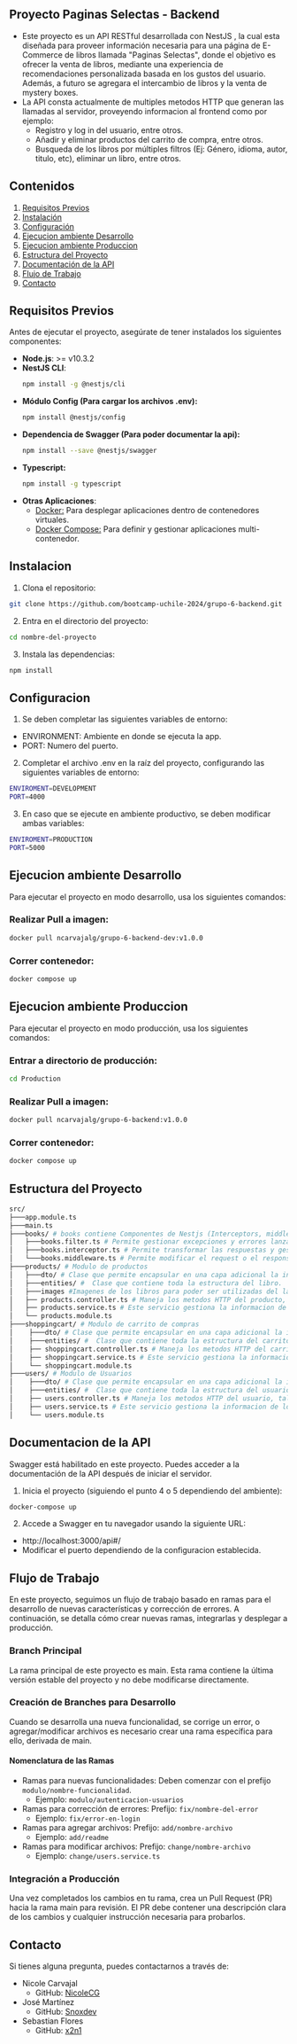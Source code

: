 ## Proyecto Paginas Selectas - Backend
-  Este proyecto es un API RESTful desarrollada con NestJS
, la cual esta diseñada para proveer información necesaria para una página de E-Commerce de libros llamada "Paginas Selectas", donde el objetivo es ofrecer la venta de libros, mediante una experiencia de recomendaciones personalizada basada en los gustos del usuario. Además, a futuro se agregara el intercambio de libros y la venta de mystery boxes.
- La API consta actualmente de multiples metodos HTTP que generan las llamadas al servidor, proveyendo informacion al frontend como por ejemplo:
    - Registro y log in del usuario, entre otros.
    - Añadir y eliminar productos del carrito de compra, entre otros.
    - Busqueda de los libros por múltiples filtros (Ej: Género, idioma, autor, titulo, etc), eliminar un libro, entre otros.

 ## Contenidos
 1. [Requisitos Previos](#requisitos-previos)
 2. [Instalación](#instalacion)
 3. [Configuración](#configuracion)
 4. [Ejecucion ambiente Desarrollo](#ejecucion-ambiente-desarrollo)
 5. [Ejecucion ambiente Produccion](#ejecucion-ambiente-produccion)
 6. [Estructura del Proyecto](#estructura-del-proyecto)
 7. [Documentación de la API](#documentación-de-la-api)
 8. [Flujo de Trabajo](#flujo-de-trabajo)
 9. [Contacto](#contacto)

 ## Requisitos Previos
 Antes de ejecutar el proyecto, asegúrate de tener
 instalados los siguientes componentes:
- **Node.js**: >= v10.3.2
- **NestJS CLI**: 
    ```bash
    npm install -g @nestjs/cli
    ```
- **Módulo Config (Para cargar los archivos .env):**
    ```bash
    npm install @nestjs/config
    ```
- **Dependencia de Swagger (Para poder documentar la api):**
    ```bash
    npm install --save @nestjs/swagger
    ```
- **Typescript:**
    ```bash
    npm install -g typescript
    ```
- **Otras Aplicaciones**: 
    - [Docker:](https://www.docker.com/products/docker-desktop/) Para desplegar aplicaciones dentro de contenedores virtuales.
    - [Docker Compose:](https://docs.docker.com/compose/install/) Para definir y gestionar aplicaciones multi-contenedor.



 ## Instalacion
 1. Clona el repositorio:
 ```bash
 git clone https://github.com/bootcamp-uchile-2024/grupo-6-backend.git
 ```
 2. Entra en el directorio del proyecto:
 ```bash
 cd nombre-del-proyecto
 ```
 3. Instala las dependencias:
 ```bash
 npm install
 ```



 ## Configuracion
 1. Se deben completar las siguientes variables de
 entorno:
- ENVIRONMENT: Ambiente en donde se ejecuta la app.
- PORT: Numero del puerto.

 2. Completar el archivo .env en la raíz del proyecto,
 configurando las siguientes variables de entorno:
 ```bash
ENVIROMENT=DEVELOPMENT
PORT=4000 
```
 3. En caso que se ejecute en ambiente productivo,
 se deben modificar ambas variables:
  ```bash
ENVIROMENT=PRODUCTION
PORT=5000
```


 ## Ejecucion ambiente Desarrollo
 Para ejecutar el proyecto en modo desarrollo, usa los siguientes comandos:

 ### Realizar Pull a imagen:
 ```bash
 docker pull ncarvajalg/grupo-6-backend-dev:v1.0.0
 ```

 ### Correr contenedor:
 ```bash
 docker compose up
 ```

 ## Ejecucion ambiente Produccion
 Para ejecutar el proyecto en modo producción, usa los siguientes comandos:

### Entrar a directorio de producción:
  ```bash
 cd Production
 ```

 ### Realizar Pull a imagen:
 ```bash
 docker pull ncarvajalg/grupo-6-backend:v1.0.0
 ```

 ### Correr contenedor:
 ```bash
 docker compose up
 ```


## Estructura del Proyecto
 ```bash
 src/
├───app.module.ts 
├───main.ts 
├───books/ # books contiene Componentes de Nestjs (Interceptors, middleware y filtros de excepcion)
│   ├───books.filter.ts # Permite gestionar excepciones y errores lanzado durante el procesamiento de solicitudes. 
│   ├───books.interceptor.ts # Permite transformar las respuestas y gestionar excepciones.
│   └───books.middleware.ts # Permite modificar el request o el response.
├───products/ # Modulo de productos
│   ├───dto/ # Clase que permite encapsular en una capa adicional la informacion necesaria del libro a enviar entre el cliente y servidor.
│   ├───entities/ #  Clase que contiene toda la estructura del libro.
│   ├───images #Imagenes de los libros para poder ser utilizadas del lado del frontend y finalmente mostrarlas en la pagina web.
│   ├── products.controller.ts # Maneja los metodos HTTP del producto, tales como ver informacion de un libro, buscar varios libros y mostrarlos, agregar un libro, etc.
│   ├── products.service.ts # Este servicio gestiona la informacion de los productos (libros)
│   └── products.module.ts
├───shoppingcart/ # Modulo de carrito de compras
│    ├───dto/ # Clase que permite encapsular en una capa adicional la informacion necesaria del carrito de compra a enviar entre el cliente y servidor.
│    ├───entities/ #  Clase que contiene toda la estructura del carrito de compra.
│    ├── shoppingcart.controller.ts # Maneja los metodos HTTP del carrito de compra, tales como ver carrito, agregar producto en el carrito, eliminar producto del carrito, etc.
│    ├── shoppingcart.service.ts # Este servicio gestiona la informacion del carrito de compra.
│    └── shoppingcart.module.ts
├───users/ # Modulo de Usuarios
│    ├───dto/ # Clase que permite encapsular en una capa adicional la informacion necesaria del usuario a enviar entre el cliente y servidor.
│    ├───entities/ #  Clase que contiene toda la estructura del usuario.
│    ├── users.controller.ts # Maneja los metodos HTTP del usuario, tales como ver informacion del usuario, agregar direccion, registrar usuario, etc.
│    ├── users.service.ts # Este servicio gestiona la informacion de los usuarios.
│    └── users.module.ts
 ```



## Documentacion de la API
 Swagger está habilitado en este proyecto. Puedes acceder
 a la documentación de la API después de iniciar el
 servidor.
 1. Inicia el proyecto (siguiendo el punto 4 o 5 dependiendo del ambiente):
 ```bash
 docker-compose up 
 ```
 2. Accede a Swagger en tu navegador usando la siguiente URL:
- http://localhost:3000/api#/
- Modificar el puerto dependiendo de la configuracion establecida.


## Flujo de Trabajo
 En este proyecto, seguimos un flujo de trabajo basado en
 ramas para el desarrollo de nuevas características y
 corrección de errores. A continuación, se detalla cómo crear
 nuevas ramas, integrarlas y desplegar a producción.
 ### Branch Principal
 La rama principal de este proyecto es main. Esta rama
 contiene la última versión estable del proyecto y no debe
 modificarse directamente.
 ### Creación de Branches para Desarrollo
 Cuando se desarrolla una nueva funcionalidad, se corrige un
 error, o agregar/modificar archivos es necesario crear una rama específica para ello,
 derivada de main.
 #### Nomenclatura de las Ramas
- Ramas para nuevas funcionalidades:
 Deben comenzar con el prefijo `modulo/nombre-funcionalidad`.
    - Ejemplo: `modulo/autenticacion-usuarios`
- Ramas para corrección de errores:
 Prefijo: `fix/nombre-del-error`
    - Ejemplo: `fix/error-en-login`
- Ramas para agregar archivos:
 Prefijo: `add/nombre-archivo`
    - Ejemplo: `add/readme`
- Ramas para modificar archivos:
 Prefijo: `change/nombre-archivo`
    - Ejemplo: `change/users.service.ts`
 ### Integración a Producción
 Una vez completados los cambios en tu rama, crea un Pull
 Request (PR) hacia la rama main para revisión. El PR debe
 contener una descripción clara de los cambios y cualquier
 instrucción necesaria para probarlos.


## Contacto
 Si tienes alguna pregunta, puedes contactarnos a través
 de:
- Nicole Carvajal
    - GitHub: [NicoleCG](https://github.com/NicoleCG)
- José Martínez
    - GitHub: [Snoxdev](https://github.com/Snoxdev)
- Sebastian Flores
    - GitHub: [x2n1](https://github.com/x2n1)